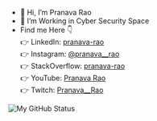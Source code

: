 - 👋 Hi, I’m Pranava Rao
- 👀 I’m Working in Cyber Security Space
- Find me Here 👇
<br> 👉 LinkedIn: [pranava-rao](https://www.linkedin.com/in/pranava-rao/)
<br> 👉 Instagram: [@pranava__rao](https://www.instagram.com/pranava__rao/)
<br> 👉 StackOverflow: [pranava-rao](https://stackoverflow.com/users/17930815/pranava-rao)
<br> 👉 YouTube: [Pranava Rao](https://www.youtube.com/@Pranava__Rao)
<br> 👉 Twitch: [Pranava__Rao](https://www.twitch.tv/pranava__rao)

![My GitHub Status](https://github-readme-stats.vercel.app/api?username=Rao-Pranava&show_icons=true)

<!---
Rao-Pranava/Rao-Pranava is a ✨ special ✨ repository because its `README.md` (this file) appears on your GitHub profile.
You can click the Preview link to take a look at your changes.
--->

